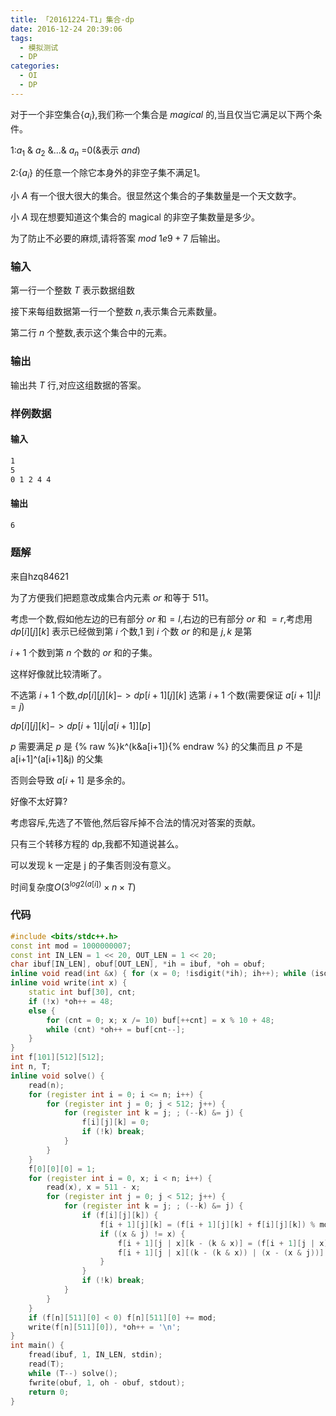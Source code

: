 ```yaml
---
title: 「20161224-T1」集合-dp
date: 2016-12-24 20:39:06
tags:
  - 模拟测试
  - DP
categories:
  - OI
  - DP
---
```

对于一个非空集合{$a_i$},我们称一个集合是 $magical$ 的,当且仅当它满足以下两个条件。

1:$a_1$ & $a_2$ &...& $a_n$ =0(&表示 $and$)

2:{$a_i$} 的任意一个除它本身外的非空子集不满足1。

小 $A$ 有一个很大很大的集合。很显然这个集合的子集数量是一个天文数字。

小 $A$ 现在想要知道这个集合的 magical 的非空子集数量是多少。

为了防止不必要的麻烦,请将答案 $mod$ $1e9+7$ 后输出。
<!-- more -->

### 输入
第一行一个整数 $T$ 表示数据组数

接下来每组数据第一行一个整数 $n$,表示集合元素数量。

第二行 $n$ 个整数,表示这个集合中的元素。
### 输出
输出共 $T$ 行,对应这组数据的答案。
### 样例数据
#### 输入
``` bash
1
5
0 1 2 4 4
```
#### 输出
``` bash
6
```
### 题解
来自hzq84621

为了方便我们把题意改成集合内元素 $or$ 和等于 $511$。

考虑一个数,假如他左边的已有部分 $or$ 和$=l$,右边的已有部分 $or$ 和 $=r$,考虑用 $dp[i][j][k]$ 表示已经做到第 $i$ 个数,$1$ 到 $i$ 个数 $or$ 的和是 $j,k$ 是第

$i+1$ 个数到第 $n$ 个数的 $or$ 和的子集。

这样好像就比较清晰了。

不选第 $i+1$ 个数,$dp[i][j][k]->dp[i+1][j][k]$
选第 $i+1$ 个数(需要保证 $a[i+1]|j!=j$)

$dp[i][j][k]->dp[i+1][j|a[i+1]][p]$

$p$ 需要满足 $p$ 是 {% raw %}k^(k&a[i+1]){% endraw %} 的父集而且 $p$ 不是 a[i+1]^(a[i+1]&j) 的父集

否则会导致 $a[i+1]$ 是多余的。

好像不太好算?

考虑容斥,先选了不管他,然后容斥掉不合法的情况对答案的贡献。

只有三个转移方程的 dp,我都不知道说甚么。

可以发现 k 一定是 j 的子集否则没有意义。

时间复杂度$O(3^{log 2 (a[i])} \times n \times T)$
### 代码
``` cpp
#include <bits/stdc++.h>
const int mod = 1000000007;
const int IN_LEN = 1 << 20, OUT_LEN = 1 << 20;
char ibuf[IN_LEN], obuf[OUT_LEN], *ih = ibuf, *oh = obuf;
inline void read(int &x) { for (x = 0; !isdigit(*ih); ih++); while (isdigit(*ih)) x = (x << 1) + (x << 3) + ((*ih++) ^ '0'); }
inline void write(int x) {
    static int buf[30], cnt;
    if (!x) *oh++ = 48;
    else {
        for (cnt = 0; x; x /= 10) buf[++cnt] = x % 10 + 48;
        while (cnt) *oh++ = buf[cnt--];
    }
}
int f[101][512][512];
int n, T;
inline void solve() {
    read(n);
    for (register int i = 0; i <= n; i++) {
        for (register int j = 0; j < 512; j++) {
            for (register int k = j; ; (--k) &= j) {
                f[i][j][k] = 0;
                if (!k) break;
            }
        }
    }
    f[0][0][0] = 1;
    for (register int i = 0, x; i < n; i++) {
        read(x), x = 511 - x;
        for (register int j = 0; j < 512; j++) {
            for (register int k = j; ; (--k) &= j) {
                if (f[i][j][k]) {
                    f[i + 1][j][k] = (f[i + 1][j][k] + f[i][j][k]) % mod;
                    if ((x & j) != x) {
                        f[i + 1][j | x][k - (k & x)] = (f[i + 1][j | x][k - (k & x)] + f[i][j][k]) % mod;
                        f[i + 1][j | x][(k - (k & x)) | (x - (x & j))] = (f[i + 1][j | x][(k - (k & x)) | (x - (x & j))] - f[i][j][k]) % mod;
                    }
                }
                if (!k) break;
            }
        }
    }
    if (f[n][511][0] < 0) f[n][511][0] += mod;
    write(f[n][511][0]), *oh++ = '\n';
}
int main() {
    fread(ibuf, 1, IN_LEN, stdin);
    read(T);
    while (T--) solve();
    fwrite(obuf, 1, oh - obuf, stdout);
    return 0;
}
```
